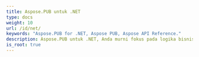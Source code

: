 ```yaml
---
title: Aspose.PUB untuk .NET
type: docs
weight: 10
url: /id/net/
keywords: "Aspose.PUB for .NET, Aspose PUB, Aspose API Reference."
description: Aspose.PUB untuk .NET, Anda murni fokus pada logika bisnis Anda alih-alih masuk ke detail yang mendasari format file .pub.
is_root: true
---
```

